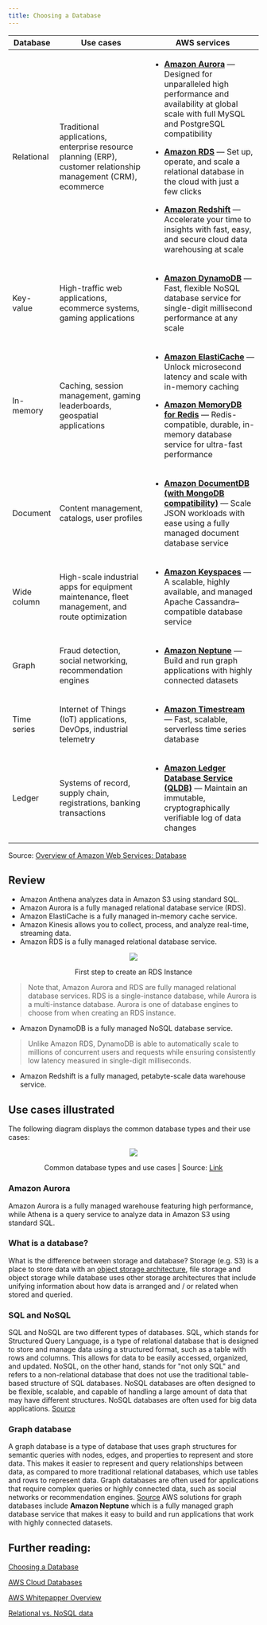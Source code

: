 ```yaml
---
title: Choosing a Database
---
```


<div class="table-contents"><table id="w596aac17c27b7b3"><thead>
     <tr>
      <th>Database</th>
      <th>Use cases</th>
      <th>AWS services</th>
     </tr>
    </thead>
     <tbody><tr>
      <td>Relational</td>
      <td>
       <p>Traditional applications, enterprise resource planning (ERP), customer relationship
        management (CRM), ecommerce</p>
      </td>
      <td>
       <div class="itemizedlist">
       <ul class="itemizedlist" type="disc"><li class="listitem">
         <p><b><a href="https://aws.amazon.com/rds/aurora/" rel="noopener noreferrer" target="_blank"><span>Amazon Aurora</span></a></b> — Designed for unparalleled high performance and availability at global scale with full MySQL and PostgreSQL compatibility</p>
        </li><li class="listitem">
         <p><b><a href="https://aws.amazon.com/rds/" rel="noopener noreferrer" target="_blank"><span>Amazon RDS</span></a></b> — Set up, operate, and scale a relational database in the cloud with just a few clicks</p>
        </li><li class="listitem">
        <p><b><a href="https://aws.amazon.com/redshift/" rel="noopener noreferrer" target="_blank"><span>Amazon Redshift</span></a></b> — Accelerate your time to insights with fast, easy, and secure cloud data warehousing at scale</p>
        </li></ul></div>
      </td>
     </tr>
     <tr>
      <td>Key-value</td>
      <td>
       <p>High-traffic web applications, ecommerce systems, gaming applications </p>
      </td>
      <td>
       <div class="itemizedlist">
       <ul class="itemizedlist" type="disc"><li class="listitem">
         <p><b><a href="https://aws.amazon.com/dynamodb/" rel="noopener noreferrer" target="_blank"><span>Amazon DynamoDB</span></a></b> — Fast, flexible NoSQL database service for single-digit millisecond performance at any scale</p>
        </li></ul></div>
      </td>
     </tr>
     <tr>
      <td>In-memory</td>
      <td>
       <p>Caching, session management, gaming leaderboards, geospatial applications </p>
      </td>
      <td>
       <div class="itemizedlist">
       <ul class="itemizedlist" type="disc"><li class="listitem">
         <p><b><a href="https://aws.amazon.com/elasticache/" rel="noopener noreferrer" target="_blank"><span>Amazon ElastiCache</span></a></b> — Unlock microsecond latency and scale with in-memory caching</p>
        </li><li class="listitem">
         <p><b><a href="https://aws.amazon.com/memorydb/" rel="noopener noreferrer" target="_blank"><span>Amazon MemoryDB for Redis</span></a></b> — Redis-compatible, durable, in-memory database service for ultra-fast performance</p>
        </li></ul></div>
      </td>
     </tr>
     <tr>
      <td>Document</td>
      <td>
       <p>Content management, catalogs, user profiles</p>
      </td>
      <td>
       <div class="itemizedlist">
       <ul class="itemizedlist" type="disc"><li class="listitem">
         <p><b><a href="https://aws.amazon.com/documentdb/" rel="noopener noreferrer" target="_blank"><span>Amazon DocumentDB (with MongoDB compatibility)</span></a></b> — Scale JSON workloads with ease using a fully managed document database service</p>
        </li></ul></div>
      </td>
     </tr>
     <tr>
      <td>Wide column</td>
      <td>
       <p>High-scale industrial apps for equipment maintenance, fleet management, and route
        optimization</p>
      </td>
      <td>
       <div class="itemizedlist">
       <ul class="itemizedlist" type="disc"><li class="listitem">
         <p><b><a href="https://aws.amazon.com/keyspaces/" rel="noopener noreferrer" target="_blank"><span>Amazon Keyspaces</span></a></b> — A scalable, highly available, and managed Apache Cassandra–compatible database service </p>
        </li></ul></div>
      </td>
     </tr>
     <tr>
      <td>Graph</td>
      <td>
       <p>Fraud detection, social networking, recommendation engines </p>
      </td>
      <td>
       <div class="itemizedlist">
       <ul class="itemizedlist" type="disc"><li class="listitem">
         <p><b><a href="https://aws.amazon.com/neptune/" rel="noopener noreferrer" target="_blank"><span>Amazon Neptune</span></a></b> — Build and run graph applications with highly connected datasets</p>
        </li></ul></div>
      </td>
     </tr>
     <tr>
      <td>Time series</td>
      <td>
       <p>Internet of Things (IoT) applications, DevOps, industrial telemetry </p>
      </td>
      <td>     
      <div class="itemizedlist">
      <ul class="itemizedlist" type="disc"><li class="listitem">
        <p><b><a href="https://aws.amazon.com/timestream/" rel="noopener noreferrer" target="_blank"><span>Amazon Timestream</span></a></b> — Fast, scalable, serverless time series database</p>
       </li></ul></div></td>
     </tr>
     <tr>
      <td>Ledger</td>
      <td>
       <p> Systems of record, supply chain, registrations, banking transactions </p>
      </td>
      <td>     
      <div class="itemizedlist">
      <ul class="itemizedlist" type="disc"><li class="listitem">
        <p><b><a href="https://aws.amazon.com/qldb/" rel="noopener noreferrer" target="_blank"><span>Amazon Ledger Database
         Service (QLDB)</span></a></b> — Maintain an immutable, cryptographically verifiable log of data changes</p>
       </li></ul></div></td>
     </tr>
    </tbody></table></div>

Source: [Overview of Amazon Web Services: Database](https://docs.aws.amazon.com/whitepapers/latest/aws-overview/database.html)

## Review

- Amazon Anthena analyzes data in Amazon S3 using standard SQL.
- Amazon Aurora is a fully managed relational database service (RDS).
- Amazon ElastiCache is a fully managed in-memory cache service.
- Amazon Kinesis allows you to collect, process, and analyze real-time, streaming data.
- Amazon RDS is a fully managed relational database service.
<div>
<div align="center"><img src={require('@site/static/img/create-an-RDS-Instance.png').default} /></div>
<div><p align="center">First step to create an RDS Instance</p></div>
</div>

> Note that, Amazon Aurora and RDS are fully managed relational database services. RDS is a single-instance database, while Aurora is a multi-instance database. Aurora is one of database engines to choose from when creating an RDS instance.

- Amazon DynamoDB is a fully managed NoSQL database service.
> Unlike Amazon RDS, DynamoDB is able to automatically scale to millions of concurrent users and requests while ensuring consistently low latency measured in single-digit milliseconds.
- Amazon Redshift is a fully managed, petabyte-scale data warehouse service.

## Use cases illustrated
The following diagram displays the common database types and their use cases:

<div>
<div align="center"><img src="https://explore.skillbuilder.aws/files/a/w/aws_prod1_docebosaas_com/1671188400/EMNMg2o2KnTiDN3O_VyxZg/tincan/e92d27afbf892bd9807456c5d88e791f486908d4/assets/R0HqezCB8zS9lJPh_eeau9cRT_EMP1sas.png" /></div>
<div><p align="center">Common database types and use cases | Source: <a href="https://aws.amazon.com/products/databases/">Link</a></p></div>
</div>

### Amazon Aurora
Amazon Aurora is a fully managed warehouse featuring high performance, while Athena is a query service to analyze data in Amazon S3 using standard SQL.

### What is a database?
What is the difference between storage and database? Storage (e.g. S3) is a place to store data with an [object storage architecture](https://en.wikipedia.org/wiki/Object_storage), file storage and object storage while database uses other storage architectures that include unifying information about how data is arranged and / or related when stored and queried.

### SQL and NoSQL
SQL and NoSQL are two different types of databases. SQL, which stands for Structured Query Language, is a type of relational database that is designed to store and manage data using a structured format, such as a table with rows and columns. This allows for data to be easily accessed, organized, and updated. NoSQL, on the other hand, stands for "not only SQL" and refers to a non-relational database that does not use the traditional table-based structure of SQL databases. NoSQL databases are often designed to be flexible, scalable, and capable of handling a large amount of data that may have different structures. NoSQL databases are often used for big data applications. [Source](https://www.ibm.com/cloud/learn/sql-vs-nosql) 

### Graph database
A graph database is a type of database that uses graph structures for semantic queries with nodes, edges, and properties to represent and store data. This makes it easier to represent and query relationships between data, as compared to more traditional relational databases, which use tables and rows to represent data. Graph databases are often used for applications that require complex queries or highly connected data, such as social networks or recommendation engines. [Source](https://www.ibm.com/cloud/learn/graph-databases)
AWS solutions for graph databases include **Amazon Neptune** which is a fully managed graph database service that makes it easy to build and run applications that work with highly connected datasets.
## Further reading:

[Choosing a Database](https://aws.amazon.com/startups/start-building/how-to-choose-a-database/)

[AWS Cloud Databases](https://aws.amazon.com/products/databases/)

[AWS Whitepapper Overview](https://d0.awsstatic.com/whitepapers/aws-overview.pdf)

[Relational vs. NoSQL data](https://learn.microsoft.com/en-us/dotnet/architecture/cloud-native/relational-vs-nosql-data?source=docs)